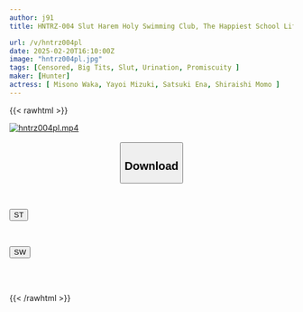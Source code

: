 ```yaml
---
author: j91
title: HNTRZ-004 Slut Harem Holy Swimming Club, The Happiest School Life Drowning In The Bodily Fluids And Pleasures Of A Slender Classmate And A Busty Senior

url: /v/hntrz004pl
date: 2025-02-20T16:10:00Z
image: "hntrz004pl.jpg"
tags: [Censored, Big Tits, Slut, Urination, Promiscuity	]
maker: [Hunter]
actress: [ Misono Waka, Yayoi Mizuki, Satsuki Ena, Shiraishi Momo ]
---
```



{{< rawhtml >}}

<div class="video" data-videoid="AJmw8A10JbSXY9G">
    <a href="javascript:;">
        <img src="/v/hntrz004pl/hntrz004pl.jpg" width="WIDTH" height="HEIGHT" alt="hntrz004pl.mp4" loading="lazy">
    </a>
</div>

<script type="text/javascript" src="https://j91.asia/asset/on-demand-st.js"></script>

<br>
  <link rel="stylesheet" href="https://j91.asia/asset/bs5.css">
  
  <center>
  <button class="btn btn-primary" type="button" data-bs-toggle="collapse" data-bs-target=".multi-collapse" aria-expanded="false" aria-controls="multiCollapseExample1 multiCollapseExample2"><h2>Download</h2></button></center>
</p>
<div class="row">
  <div class="col">
    <div class="collapse multi-collapse" id="multiCollapseExample1">
      <div class="card card-body">
	      	      <br>
<div class="buttons">  
<p><a href="/v/hntrz004pl/st.html" target="_blank"><button class="btn-hover color-3"><i class="fa fa-download"></i> ST</button></a></p></div>
    </div>
  </div>
</div>
  <div class="col">
    <div class="collapse multi-collapse" id="multiCollapseExample2">
      <div class="card card-body">
	      <br>
<div class="buttons">
<p><a href="/v/hntrz004pl/sw.html" target="_blank"><button class="btn-hover color-2"><i class="fa fa-download"></i> SW</button></a></p></div>
<br><br>
      </div>
    </div>
  </div>
</div>

{{< /rawhtml >}}